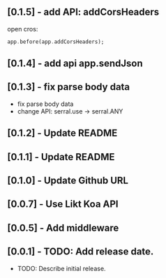 ## [0.1.5] - add API: addCorsHeaders

open cros:

```dart
app.before(app.addCorsHeaders);
```

## [0.1.4] - add api app.sendJson

## [0.1.3] - fix parse body data

- fix parse body data
- change API: serral.use -> serral.ANY

## [0.1.2] - Update README

## [0.1.1] - Update README

## [0.1.0] - Update Github URL

## [0.0.7] - Use Likt Koa API

## [0.0.5] - Add middleware

## [0.0.1] - TODO: Add release date.

- TODO: Describe initial release.
